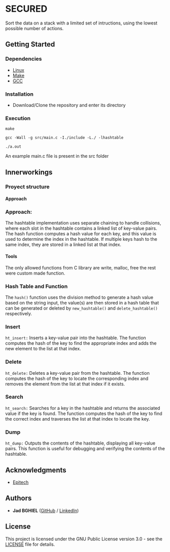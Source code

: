 # SECURED

Sort the data on a stack with a limited set of intructions, using the lowest possible number of actions.

## Getting Started

### Dependencies

- [Linux](https://linux.org/)
- [Make](https://www.gnu.org/software/make/)
- [GCC](https://gcc.gnu.org/)

### Installation

- Download/Clone the repository and enter its directory

### Execution


```
make

gcc -Wall -g src/main.c -I./include -L./ -lhashtable

./a.out
```
An example main.c file is present in the src folder

## Innerworkings

### Proyect structure

#### Approach

### Approach:

The hashtable implementation uses separate chaining to handle collisions, where each slot in the hashtable contains a linked list of key-value pairs. The hash function computes a hash value for each key, and this value is used to determine the index in the hashtable. If multiple keys hash to the same index, they are stored in a linked list at that index.

#### Tools

The only allowed functions from C library are write, malloc, free the rest were custom made function.

### Hash Table and Function

The `hash()` function uses the division method to generate a hash value based on the string input, the value(s) are then stored in a hash table that can be generated or deleted by `new_hashtable()` and `delete_hashtable()` respectively.

### Insert

`ht_insert:` Inserts a key-value pair into the hashtable. The function computes the hash of the key to find the appropriate index and adds the new element to the list at that index.

### Delete

`ht_delete:` Deletes a key-value pair from the hashtable. The function computes the hash of the key to locate the corresponding index and removes the element from the list at that index if it exists.

### Search

`ht_search:` Searches for a key in the hashtable and returns the associated value if the key is found. The function computes the hash of the key to find the correct index and traverses the list at that index to locate the key.

### Dump

`ht_dump:` Outputs the contents of the hashtable, displaying all key-value pairs. This function is useful for debugging and verifying the contents of the hashtable.

## Acknowledgments

* [Epitech](https://www.epitech.eu/)

## Authors

* **Jad BGHIEL** ([GitHub](https://github.com/JadBghiel) / [LinkedIn](https://www.linkedin.com/in/jadbghiel/))

## License

This project is licensed under the GNU Public License version 3.0 - see the [LICENSE](https://www.gnu.org/licenses/gpl-3.0.html) file for details.